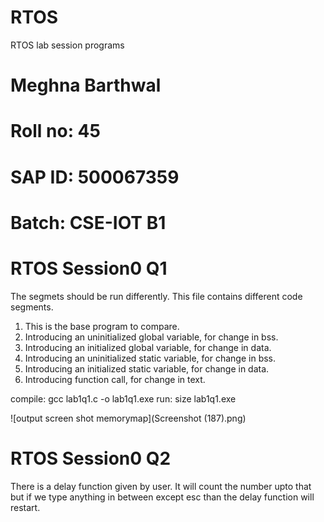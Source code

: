 # RTOS
RTOS lab session programs
# Meghna Barthwal
# Roll no: 45
# SAP ID: 500067359
# Batch: CSE-IOT B1
# RTOS Session0 Q1
The segmets should be run differently. This file contains different code segments.
1. This is the base program to compare.
2. Introducing an uninitialized global variable, for change in bss.
3. Introducing an initialized global variable, for change in data.
4. Introducing an uninitialized static variable, for change in bss.
5. Introducing an initialized static variable, for change in data.
6. Introducing function call, for change in text.

compile: gcc lab1q1.c -o lab1q1.exe 
run: size lab1q1.exe

![output screen shot memorymap](Screenshot (187).png)


# RTOS Session0 Q2
There is a delay function given by user. It will count the number upto that but if we type anything in between except esc than the delay function will restart.
